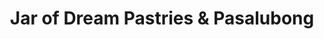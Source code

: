 ---
title: "Jar of Dream Pastries & Pasalubong"
url: /batangas-city/jar-of-dream-pastries-und-pasalubong/
shop: Konditorei
---